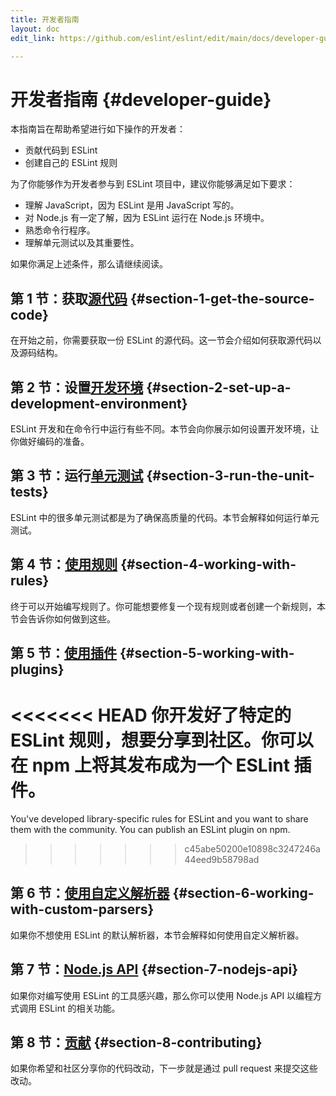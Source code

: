 ```yaml
---
title: 开发者指南
layout: doc
edit_link: https://github.com/eslint/eslint/edit/main/docs/developer-guide/README.md

---
```

<!-- Note: No pull requests accepted for this file. See README.md in the root directory for details. -->

# 开发者指南 {#developer-guide}

本指南旨在帮助希望进行如下操作的开发者：

* 贡献代码到 ESLint
* 创建自己的 ESLint 规则

为了你能够作为开发者参与到 ESLint 项目中，建议你能够满足如下要求：

* 理解 JavaScript，因为 ESLint 是用 JavaScript 写的。
* 对 Node.js 有一定了解，因为 ESLint 运行在 Node.js 环境中。
* 熟悉命令行程序。
* 理解单元测试以及其重要性。

如果你满足上述条件，那么请继续阅读。

## 第 1 节：获取[源代码](source-code) {#section-1-get-the-source-code}

在开始之前，你需要获取一份 ESLint 的源代码。这一节会介绍如何获取源代码以及源码结构。

## 第 2 节：设置[开发环境](development-environment) {#section-2-set-up-a-development-environment}

ESLint 开发和在命令行中运行有些不同。本节会向你展示如何设置开发环境，让你做好编码的准备。

## 第 3 节：运行[单元测试](unit-tests) {#section-3-run-the-unit-tests}

ESLint 中的很多单元测试都是为了确保高质量的代码。本节会解释如何运行单元测试。

## 第 4 节：[使用规则](working-with-rules) {#section-4-working-with-rules}

终于可以开始编写规则了。你可能想要修复一个现有规则或者创建一个新规则，本节会告诉你如何做到这些。

## 第 5 节：[使用插件](working-with-plugins) {#section-5-working-with-plugins}

<<<<<<< HEAD
你开发好了特定的 ESLint 规则，想要分享到社区。你可以在 npm 上将其发布成为一个 ESLint 插件。
=======
You've developed library-specific rules for ESLint and you want to share them with the community. You can publish an ESLint plugin on npm.
>>>>>>> c45abe50200e10898c3247246a44eed9b58798ad

## 第 6 节：[使用自定义解析器](working-with-custom-parsers) {#section-6-working-with-custom-parsers}

如果你不想使用 ESLint 的默认解析器，本节会解释如何使用自定义解析器。

## 第 7 节：[Node.js API](nodejs-api) {#section-7-nodejs-api}

如果你对编写使用 ESLint 的工具感兴趣，那么你可以使用 Node.js API 以编程方式调用 ESLint 的相关功能。

## 第 8 节：[贡献](contributing/) {#section-8-contributing}

如果你希望和社区分享你的代码改动，下一步就是通过 pull request 来提交这些改动。
